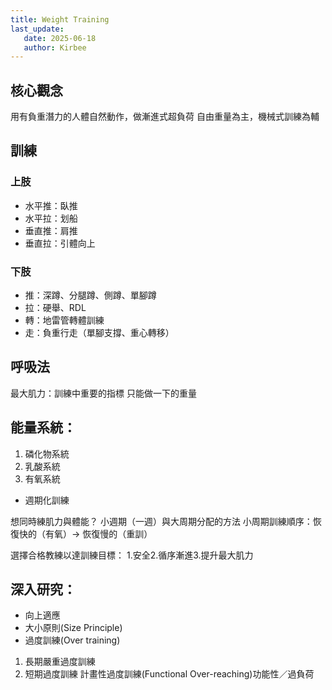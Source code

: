```yaml
---
title: Weight Training 
last_update:
   date: 2025-06-18
   author: Kirbee
---
```


[//]: # (TODO:i18n)

## 核心觀念
用有負重潛力的人體自然動作，做漸進式超負荷
自由重量為主，機械式訓練為輔

## 訓練
### 上肢
- 水平推：臥推
- 水平拉：划船
- 垂直推：肩推
- 垂直拉：引體向上

### 下肢
- 推：深蹲、分腿蹲、側蹲、單腳蹲
- 拉：硬舉、RDL
- 轉：地雷管轉體訓練
- 走：負重行走（單腳支撐、重心轉移）

## 呼吸法

最大肌力：訓練中重要的指標 只能做一下的重量

## 能量系統：
1. 磷化物系統
2. 乳酸系統
3. 有氧系統
- 週期化訓練

想同時練肌力與體能？
小週期（一週）與大周期分配的方法
小周期訓練順序：恢復快的（有氧）-> 恢復慢的（重訓）

選擇合格教練以達訓練目標：
1.安全2.循序漸進3.提升最大肌力

## 深入研究：
- 向上適應
- 大小原則(Size Principle)
- 過度訓練(Over training)
1. 長期嚴重過度訓練
2. 短期過度訓練
   計畫性過度訓練(Functional Over-reaching)功能性／過負荷

